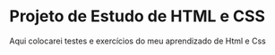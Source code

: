 # Projeto de Estudo de HTML e CSS
 Aqui colocarei testes e exercícios do meu aprendizado de Html e Css
